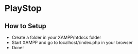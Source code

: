 # PlayStop

## How to Setup
- Create a folder in your XAMPP/htdocs folder
- Start XAMPP and go to localhost/<folder name you created>/index.php in your browser
- Done!
